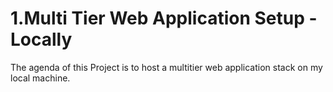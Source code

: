 # 1.Multi Tier Web Application Setup - Locally
 The agenda of this Project is to host a multitier web application stack on my local machine.
